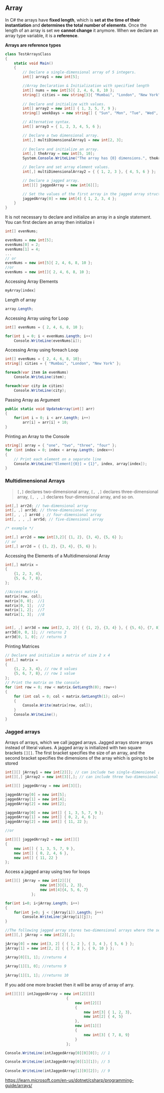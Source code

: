 ## Array
In C# the arrays have **fixed length**, which is **set at the time of their instantiation** and **determines the total number of elements**. Once the length of an array is set we **cannot change** it anymore.
When we declare an array type variable, it is a **reference**. 

**Arrays are reference types**

```cs
class TestArraysClass
{
    static void Main()
    {
        // Declare a single-dimensional array of 5 integers.
        int[] array1 = new int[5];

        //Array Declaration & Initialization with specified length
        int[] nums = new int[5]{ 2, 4, 6, 8, 10 }; 
        string[] cities = new string[3]{ "Mumbai", "London", "New York" };
        
        // Declare and initialize with values.
        int[] array2 = new int[] { 1, 3, 5, 7, 9 };
        string[] weekDays = new string[] { "Sun", "Mon", "Tue", "Wed", "Thu", "Fri", "Sat" };

        // Alternative syntax.
        int[] array3 = { 1, 2, 3, 4, 5, 6 };

        // Declare a two dimensional array.
        int[,] multiDimensionalArray1 = new int[2, 3];
        
        // Declare and initialize an array.
        int[,] theArray = new int[5, 10];
        System.Console.WriteLine("The array has {0} dimensions.", theArray.Rank); //Output: The array has 2 dimensions

        // Declare and set array element values.
        int[,] multiDimensionalArray2 = { { 1, 2, 3 }, { 4, 5, 6 } };

        // Declare a jagged array.
        int[][] jaggedArray = new int[6][];

        // Set the values of the first array in the jagged array structure.
        jaggedArray[0] = new int[4] { 1, 2, 3, 4 };
    }
}
```

It is not necessary to declare and initialize an array in a single statement. You can first declare an array then initialize i
```cs
int[] evenNums;

evenNums = new int[5];
evenNums[0] = 2;
evenNums[1] = 4;
...
// or
evenNums = new int[5]{ 2, 4, 6, 8, 10 };
//or
evenNums = new int[]{ 2, 4, 6, 8, 10 };
```

Accessing Array Elements
```cs
myArray[index]
```

Length of array
```cs
array.Length;
```

Accessing Array using for Loop
```cs
int[] evenNums = { 2, 4, 6, 8, 10 };

for(int i = 0; i < evenNums.Length; i++)
    Console.WriteLine(evenNums[i]);  

```

Accessing Array using foreach Loop
```cs
int[] evenNums = { 2, 4, 6, 8, 10}; 
string[] cities = { "Mumbai", "London", "New York" }; 

foreach(var item in evenNums)
    Console.WriteLine(item);   

foreach(var city in cities)
    Console.WriteLine(city);  
```

Passing Array as Argument
```cs
public static void UpdateArray(int[] arr)
{
    for(int i = 0; i < arr.Length; i++)
        arr[i] = arr[i] + 10;   
}
```
Printing an Array to the Console
```cs
string[] array = { "one", "two", "three", "four" };
for (int index = 0; index < array.Length; index++)
{
    // Print each element on a separate line
    Console.WriteLine("Element[{0}] = {1}", index, array[index]);
}
```

### Multidimensional Arrays
> `[,]` declares two-dimensional array, `[, ,]` declares three-dimensional array, `[, , ,]` declares four-dimensional array, and so on.
```cs
int[,] arr2d; // two-dimensional array
int[, ,] arr3d; // three-dimensional array
int[, , ,] arr4d ; // four-dimensional array
int[, , , ,] arr5d; // five-dimensional array

/* example */

int[,] arr2d = new int[3,2]{ {1, 2}, {3, 4}, {5, 6} };
// or 
int[,] arr2d = { {1, 2}, {3, 4}, {5, 6} };
```

Accessing the Elements of a Multidimensional Array
```cs
int[,] matrix =
{
    {1, 2, 3, 4},
    {5, 6, 7, 8},
};

//Access matrix
matrix[row, col];
matrix[0, 0];  //1
matrix[0, 1];  //2
matrix[1, 2];  //7
matrix[1, 3];  //8


int[, ,] arr3d = new int[2, 2, 2]{ { {1, 2}, {3, 4} }, { {5, 6}, {7, 8} } };
arr3d[0, 0, 1]; // returns 2 
arr3d[0, 1, 0]; // returns 3 
```
Printing Matrices
```cs
// Declare and initialize a matrix of size 2 x 4
int[,] matrix =
{
    {1, 2, 3, 4}, // row 0 values
    {5, 6, 7, 8}, // row 1 value
};
// Print the matrix on the console
for (int row = 0; row < matrix.GetLength(0); row++)
{
    for (int col = 0; col < matrix.GetLength(1); col++)
    {
        Console.Write(matrix[row, col]);
    }
    Console.WriteLine();
}
```

### Jagged arrays
Arrays of arrays, which we call jagged arrays. Jagged arrays store arrays instead of literal values.
A jagged array is initialized with two square brackets `[][]`. The first bracket specifies the size of an array,
and the second bracket specifies the dimensions of the array which is going to be stored
```cs
int[][] jArray1 = new int[2][]; // can include two single-dimensional arrays 
int[][,] jArray2 = new int[3][,]; // can include three two-dimensional arrays 
```
```cs
int[][] jaggedArray = new int[3][];

jaggedArray[0] = new int[5];
jaggedArray[1] = new int[4];
jaggedArray[2] = new int[2];

jaggedArray[0] = new int[] { 1, 3, 5, 7, 9 };
jaggedArray[1] = new int[] { 0, 2, 4, 6 };
jaggedArray[2] = new int[] { 11, 22 };

//or

int[][] jaggedArray2 = new int[][]
{
    new int[] { 1, 3, 5, 7, 9 },
    new int[] { 0, 2, 4, 6 },
    new int[] { 11, 22 }
};

```

Access a jagged array using two for loops
```cs
int[][] jArray = new int[2][]{
                new int[3]{1, 2, 3},
                new int[4]{4, 5, 6, 7}
            };

for(int i=0; i<jArray.Length; i++)
{
	for(int j=0; j < (jArray[i]).Length; j++)
		Console.WriteLine(jArray[i][j]);
}
```
```cs
//The following jagged array stores two-dimensional arrays where the second bracket [,] indicates the two-dimensional array.
int[][,] jArray = new int[2][,];

jArray[0] = new int[3, 2] { { 1, 2 }, { 3, 4 }, { 5, 6 } };
jArray[1] = new int[2, 2] { { 7, 8 }, { 9, 10 } }; 

jArray[0][1, 1]; //returns 4
                                             
jArray[1][1, 0]; //returns 9
                                             
jArray[1][1, 1]; //returns 10
```
If you add one more bracket then it will be array of array of arry.
```cs
int[][][] intJaggedArray = new int[2][][] 
                            {
                                new int[2][]  
                                { 
                                    new int[3] { 1, 2, 3},
                                    new int[2] { 4, 5} 
                                },
                                new int[1][]
                                { 
                                    new int[3] { 7, 8, 9}
                                }
                            };

Console.WriteLine(intJaggedArray[0][0][0]); // 1

Console.WriteLine(intJaggedArray[0][1][1]); // 5
    
Console.WriteLine(intJaggedArray[1][0][2]); // 9
```

https://learn.microsoft.com/en-us/dotnet/csharp/programming-guide/arrays/
